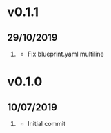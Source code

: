 # v0.1.1
##  29/10/2019

1. [](#new)
    * Fix blueprint.yaml multiline

# v0.1.0
##  10/07/2019

1. [](#new)
    * Initial commit
